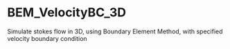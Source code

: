 # BEM_VelocityBC_3D
Simulate stokes flow in 3D, using Boundary Element Method, with specified velocity boundary condition
